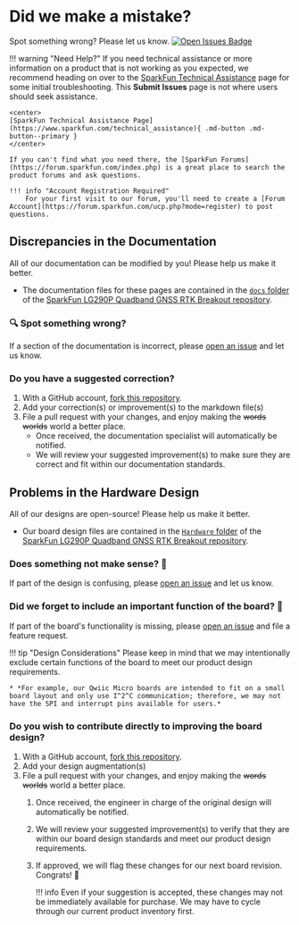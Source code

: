 # Did we make a mistake?

Spot something wrong? Please let us know. [![Open Issues Badge](https://img.shields.io/github/issues/sparkfun/SparkFun_LG290P_Quadband_GNSS_RTK_Breakout.svg)](https://github.com/sparkfun/SparkFun_LG290P_Quadband_GNSS_RTK_Breakout/issues "Issues")

<!-- Technical Assistance Box -->
!!! warning "Need Help?"
	If you need technical assistance or more information on a product that is not working as you expected, we recommend heading on over to the [SparkFun Technical Assistance](https://www.sparkfun.com/technical_assistanc) page for some initial troubleshooting. This **Submit Issues** page is not where users should seek assistance.

	<center>
	[SparkFun Technical Assistance Page](https://www.sparkfun.com/technical_assistance){ .md-button .md-button--primary }
	</center>

	If you can't find what you need there, the [SparkFun Forums](https://forum.sparkfun.com/index.php) is a great place to search the product forums and ask questions.

	!!! info "Account Registration Required"
		For your first visit to our forum, you'll need to create a [Forum Account](https://forum.sparkfun.com/ucp.php?mode=register) to post questions.


## Discrepancies in the Documentation

All of our documentation can be modified by you! Please help us make it better.

* The documentation files for these pages are contained in the [`docs` folder](https://github.com/sparkfun/SparkFun_LG290P_Quadband_GNSS_RTK_Breakout/tree/main/docs) of the [SparkFun LG290P Quadband GNSS RTK Breakout repository](https://github.com/sparkfun/SparkFun_LG290P_Quadband_GNSS_RTK_Breakout).

### 🔍 Spot something wrong?

If a section of the documentation is incorrect, please [open an issue](https://github.com/sparkfun/SparkFun_LG290P_Quadband_GNSS_RTK_Breakout/issues) and let us know.

### Do you have a suggested correction?

1. With a GitHub account, [fork this repository](https://github.com/sparkfun/SparkFun_LG290P_Quadband_GNSS_RTK_Breakout/fork).
2. Add your correction(s) or improvement(s) to the markdown file(s)
3. File a pull request with your changes, and enjoy making the ~~words~~ ~~worlds~~ world a better place.
	* Once received, the documentation specialist will automatically be notified.
	* We will review your suggested improvement(s) to make sure they are correct and fit within our documentation standards.

## Problems in the Hardware Design

All of our designs are open-source! Please help us make it better.

* Our board design files are contained in the [`Hardware` folder](https://github.com/sparkfun/SparkFun_LG290P_Quadband_GNSS_RTK_Breakout/tree/main/Hardware) of the [SparkFun LG290P Quadband GNSS RTK Breakout repository](https://github.com/sparkfun/SparkFun_LG290P_Quadband_GNSS_RTK_Breakout).

### Does something not make sense? 🤔

If part of the design is confusing, please [open an issue](https://github.com/sparkfun/SparkFun_LG290P_Quadband_GNSS_RTK_Breakout/issues) and let us know.

### Did we forget to include an important function of the board? 🤦

If part of the board's functionality is missing, please [open an issue](https://github.com/sparkfun/SparkFun_LG290P_Quadband_GNSS_RTK_Breakout/issues) and file a feature request.

!!! tip "Design Considerations"
	Please keep in mind that we may intentionally exclude certain functions of the board to meet our product design requirements.

	* *For example, our Qwiic Micro boards are intended to fit on a small board layout and only use I^2^C communication; therefore, we may not have the SPI and interrupt pins available for users.*


### Do you wish to contribute directly to improving the board design?

1. With a GitHub account, [fork this repository](https://github.com/sparkfun/SparkFun_LG290P_Quadband_GNSS_RTK_Breakout/fork).
2. Add your design augmentation(s)
3. File a pull request with your changes, and enjoy making the ~~words~~ ~~worlds~~ world a better place.
	1. Once received, the engineer in charge of the original design will automatically be notified.
	2. We will review your suggested improvement(s) to verify that they are within our board design standards and meet our product design requirements.
	3. If approved, we will flag these changes for our next board revision. Congrats! 🍻

		!!! info
			Even if your suggestion is accepted, these changes may not be immediately available for purchase. We may have to cycle through our current product inventory first.